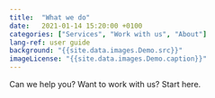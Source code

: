 ```yaml
---
title:  "What we do"
date:   2021-01-14 15:20:00 +0100
categories: ["Services", "Work with us", "About"]
lang-ref: user guide
background: "{{site.data.images.Demo.src}}"
imageLicense: "{{site.data.images.Demo.caption}}"
---
```

Can we help you? Want to work with us? Start here.
